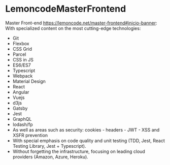 # LemoncodeMasterFrontend 
Master Front-end https://lemoncode.net/master-frontend#inicio-banner:
With specialized content on the most cutting-edge technologies:

- Git
- Flexbox
- CSS Grid
- Parcel 
- CSS in JS
- ES6/ES7 
- Typescript 
- Webpack 
- Material Design
- React
- Angular
- Vuejs
- d3js
- Gatsby
- Jest 
- GraphQL 
- lodash/fp 
- As well as areas such as security: cookies - headers - JWT - XSS and XSFR prevention 
- With special emphasis on code quality and unit testing (TDD, Jest, React Testing Library, Jest + Typescript).
- Without forgetting the infrastructure, focusing on leading cloud providers (Amazon, Azure, Heroku).